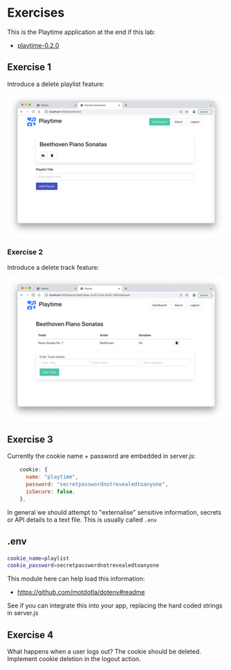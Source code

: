 # Exercises

This is the Playtime application at the end if this lab:

- [playtime-0.2.0](https://github.com/wit-hdip-comp-sci-2024/full-stack-1/tree/main/prj/playtime/playtime-0.2.0)


## Exercise 1

Introduce a delete playlist feature:

![](img/04.png)

### Exercise 2

Introduce a delete track feature:

<img src="img/05.png" style="zoom:50%;" />

## Exercise 3

Currently the cookie name + password are embedded in server.js:

~~~javascript
    cookie: {
      name: "playtime",
      password: "secretpasswordnotrevealedtoanyone",
      isSecure: false,
    },
~~~

In general we should attempt to "externalise" sensitive information, secrets or API details to a text file. This is usually called `.env`

## .env

~~~bash
cookie_name=playlist
cookie_password=secretpasswordnotrevealedtoanyone
~~~

This module here can help load this information:

- <https://github.com/motdotla/dotenv#readme>

See if you can integrate this into your app, replacing the hard coded strings in server.js

## Exercise 4

What happens when a user logs out? The cookie should be deleted. Implement cookie deletion in the logout action.
